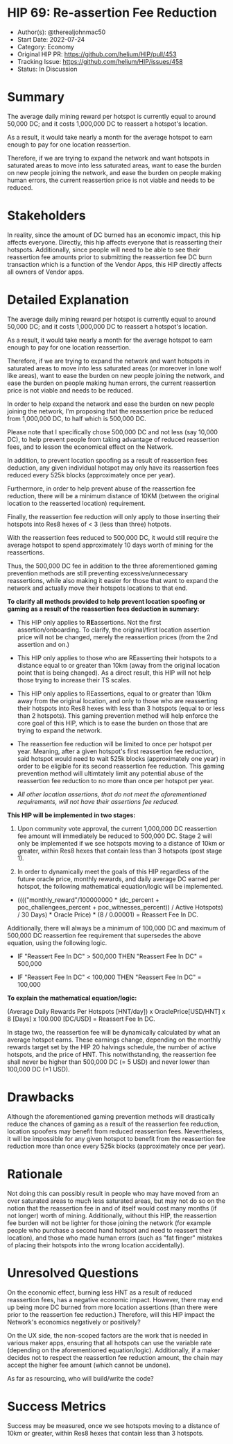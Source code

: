 # HIP 69: Re-assertion Fee Reduction

- Author(s): @therealjohnmac50
- Start Date: 2022-07-24
- Category: Economy 
- Original HIP PR: https://github.com/helium/HIP/pull/453
- Tracking Issue: https://github.com/helium/HIP/issues/458
- Status: In Discussion 

# Summary

The average daily mining reward per hotspot is currently equal to around 50,000 DC; and it costs 1,000,000 DC to reassert a hotspot's location. 

As a result, it would take nearly a month for the average hotspot to earn enough to pay for one location reassertion.

Therefore, if we are trying to expand the network and want hotspots in saturated areas to move into less saturated areas, want to ease the burden on new people joining the network, and ease the burden on people making human errors, the current reassertion price is not viable and needs to be reduced.


# Stakeholders

In reality, since the amount of DC burned has an economic impact, this hip affects everyone. Directly, this hip affects everyone that is reasserting their hotspots. Additionally, since people will need to be able to see their reassertion fee amounts prior to submitting the reassertion fee DC burn transaction which is a function of the Vendor Apps, this HIP directly affects all owners of Vendor apps.


# Detailed Explanation

The average daily mining reward per hotspot is currently equal to around 50,000 DC; and it costs 1,000,000 DC to reassert a hotspot's location.

As a result, it would take nearly a month for the average hotspot to earn enough to pay for one location reassertion. 

Therefore, if we are trying to expand the network and want hotspots in saturated areas to move into less saturated areas (or moreover in lone wolf like areas), want to ease the burden on new people joining the network, and ease the burden on people making human errors, the current reassertion price is not viable and needs to be reduced. 


In order to help expand the network and ease the burden on new people joining the network, I'm proposing that the reassertion price be reduced from 1,000,000 DC, to half which is 500,000 DC. 

Please note that I specifically chose 500,000 DC and not less (say 10,000 DC), to help prevent people from taking advantage of reduced reassertion fees, and to lesson the economical effect on the Network. 

In addition, to prevent location spoofing as a result of reassertion fees deduction, any given individual hotspot may only have its reassertion fees reduced every 525k blocks (approximately once per year).

Furthermore, in order to help prevent abuse of the reassertion fee reduction, there will be a minimum distance of 10KM (between the original location to the reasserted location) requirement. 

Finally, the reassertion fee reduction will only apply to those inserting their hotspots into Res8 hexes of < 3 (less than three) hotpots. 

With the reassertion fees reduced to 500,000 DC, it would still require the average hotspot to spend approximately 10 days worth of mining for the reassertions. 

Thus, the 500,000 DC fee in addition to the three aforementioned gaming prevention methods are still preventing excessive/unnecessary reassertions, while also making it easier for those that want to expand the network and actually move their hotspots locations to that end.
 

**To clarify all methods provided to help prevent location spoofing or gaming as a result of the reassertion fees deduction in summary:**

 - This HIP only applies to **RE**assertions. Not the first assertion/onboarding. To clarify, the original/first location assertion price will not be changed, merely the reassertion prices (from the 2nd assertion and on.)

 - This HIP only applies to those who are REasserting their hotspots to a distance equal to or greater than 10km (away from the original location point that is being changed). As a direct result, this HIP will not help those trying to increase their TS scales. 

 - This HIP only applies to REassertions, equal to or greater than 10km away from the original location, and only to those who are reasserting their hotspots into Res8 hexes with less than 3 hotspots (equal to or less than 2 hotspots). This gaming prevention method will help enforce the core goal of this HIP, which is to ease the burden on those that are trying to expand the network.

 - The reassertion fee reduction will be limited to once per hotspot per year. Meaning, after a given hotspot's first reassertion fee reduction, said hotspot would need to wait 525k blocks (approximately one year) in order to be eligible for its second reassertion fee reduction. This gaming prevention method will ultimtately limit any potential abuse of the reassertion fee reduction to no more than once per hotspot per year. 

 - *All other location assertions, that do not meet the aforementioned requirements, will not have their assertions fee reduced.*


**This HIP will be implemented in two stages:** 

 1) Upon community vote approval, the current 1,000,000 DC reassertion fee amount will immediately be reduced to 500,000 DC. Stage 2 will only be implemented if we see hotspots moving to a distance of 10km or greater, within Res8 hexes that contain less than 3 hotspots (post stage 1).

 2) In order to dynamically meet the goals of this HIP regardless of the future oracle price, monthly rewards, and daily average DC earned per hotspot, the following mathematical equation/logic will be implemented.

 * (((("monthly_reward"/100000000 * (dc_percent + poc_challengees_percent + poc_witnesses_percent)) / Active Hotspots) / 30 Days) * Oracle Price) * (8 / 0.00001) = Reassert Fee In DC. 

Additionally, there will always be a minimum of 100,000 DC and maximum of 500,000 DC reassertion fee requirement that supersedes the above equation, using the following logic. 

 * IF "Reassert Fee In DC" > 500,000 THEN "Reassert Fee In DC" = 500,000
 
 * IF "Reassert Fee In DC" < 100,000 THEN "Reassert Fee In DC" = 100,000


**To explain the mathematical equation/logic:** 

(Average Daily Rewards Per Hotspots [HNT/day]) x OraclePrice[USD/HNT] x 8 [Days] x 100.000 [DC/USD] = Reassert Fee In DC.

In stage two, the reassertion fee will be dynamically calculated by what an average hotspot earns. These earnings change, depending on the monthly rewards target set by the HIP 20 halvings schedule, the number of active hotspots, and the price of HNT. This notwithstanding, the reassertion fee shall never be higher than 500,000 DC (= 5 USD) and never lower than 100,000 DC (=1 USD).


# Drawbacks

Although the aforementioned gaming prevention methods will drastically reduce the chances of gaming as a result of the reassertion fee reduction, location spoofers may benefit from reduced reassertion fees. Nevertheless, it will be impossible for any given hotspot to benefit from the reassertion fee reduction more than once every 525k blocks (approximately once per year).


# Rationale

Not doing this can possibly result in people who may have moved from an over saturated areas to much less saturated areas, but may not do so on the notion that the reassertion fee in and of itself would cost many months (if not longer) worth of mining. Additionally, without this HIP, the reassertion fee burden will not be lighter for those joining the network (for example people who purchase a second hand hotspot and need to reassert their location), and those who made human errors (such as "fat finger" mistakes of placing their hotspots into the wrong location accidentally).


# Unresolved Questions

On the economic effect, burning less HNT as a result of reduced reassertion fees, has a negative economic impact. However, there may end up being more DC burned from more location assertions (than there were prior to the reassertion fee reduction.) Therefore, will this HIP impact the Network's economics negatively or positively? 

On the UX side, the non-scoped factors are the work that is needed in various maker apps, ensuring that all hotspots can use the variable rate (depending on the aforementioned equation/logic). Additionally, if a maker decides not to respect the reassertion fee reduction amount, the chain may accept the higher fee amount (which cannot be undone).

As far as resourcing, who will build/write the code? 
 
 
# Success Metrics

Success may be measured, once we see hotspots moving to a distance of 10km or greater, within Res8 hexes that contain less than 3 hotspots.
 
